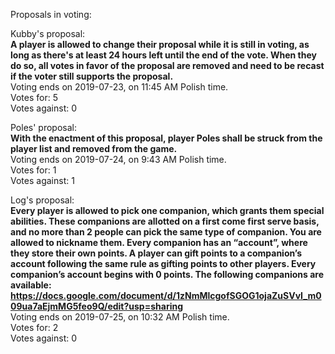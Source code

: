 Proposals in voting:  

Kubby's proposal:  
**A player is allowed to change their proposal while it is still in voting, as long as there's at least 24 hours left until the end of the vote. When they do so, all votes in favor of the proposal are removed and need to be recast if the voter still supports the proposal.**  
Voting ends on 2019-07-23, on 11:45 AM Polish time.  
Votes for: 5  
Votes against: 0

Poles' proposal:  
**With the enactment of this proposal, player Poles shall be struck from the player list and removed from the game.**  
Voting ends on 2019-07-24, on 9:43 AM Polish time.  
Votes for: 1  
Votes against: 1

Log's proposal:  
**Every player is allowed to pick one companion, which grants them special abilities. These companions are allotted on a first come first serve basis, and no more than 2 people can pick the same type of companion. You are allowed to nickname them. Every companion has an “account”, where they store their own points. A player can gift points to a companion’s account following the same rule as gifting points to other players. Every companion’s account begins with 0 points. The following companions are available: https://docs.google.com/document/d/1zNmMlcgofSGOG1ojaZuSVvI_m009ua7aEjmMG5feo9Q/edit?usp=sharing**  
Voting ends on 2019-07-25, on 10:32 AM Polish time.  
Votes for: 2  
Votes against: 0
